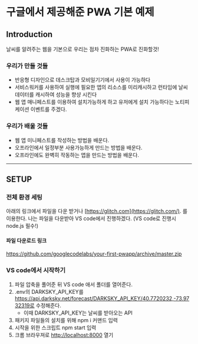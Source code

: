 # 구글에서 제공해준 PWA 기본 예제



## Introduction

날씨를 알려주는 웹을 기본으로 우리는 점차 진화하는 PWA로 진화할것!

### 우리가 만들 것들

* 반응형 디자인으로 데스크탑과 모비일기기에서 사용이 가능하다
* 서비스워커를 사용하여 실행에 필요한 앱의 리소스를 미리캐시하고 런타임에 날씨 데이터를 캐시하여 성능을 향샹 시킨다
*  웹 앱 매니페스트를 이용하여 설치가능하게 하고 유저에게 설치 가능하다는 노티피케이션 이벤트를 주겠다.



### 우리가 배울 것들

* 웹 앱 미니페스트를 작성하는 방법을 배운다.
* 오프라인에서 일정부분 사용가능하게 만드는 방법을 배운다.
* 오프라인에도 완벽히 작동하는 앱을 만드는 방법을 배운다.



---------

##  SETUP

### 전체 환경 세팅

아래의 링크에서 파일을 다운 받거나  [https://glitch.com](https://glitch.com/). 를 이용한다. 나는 파일을 다운받아 VS code에서 진행하겠다. (VS code로 진행시 node.js 필수!)

#### 파일 다운로드 링크

https://github.com/googlecodelabs/your-first-pwapp/archive/master.zip

### VS code에서 시작하기

1. 파일 압축을 풀어준 뒤 VS code 애서 폴더를 열어준다.
2. .env의 DARKSKY_API_KEY를 https://api.darksky.net/forecast/DARKSKY_API_KEY/40.7720232,-73.9732319로 수정해준다.
   * 이때 DARKSKY_API_KEY는 날씨를 받아오는 API
3. 패키지 파일들의 설치를 위해 npm i 커맨드 입력
4. 시작을 위한 스크립트 npm start 입력
5. 크롬 브라우져로  [http://localhost:8000](http://localhost:8000/)  열기